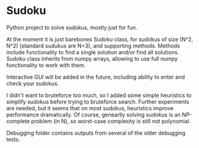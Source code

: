 # Sudoku
Python project to solve sudokus, mostly just for fun.

At the moment it is just barebones Sudoku class, for sudokus of size (N^2, N^2) (standard sudukus are N=3), and supporting methods.
Methods include functionality to find a single solution and/or find all solutions. Sudoku class inherits from numpy arrays, allowing to use full numpy functionality to work with them.

Interactive GUI will be added in the future, including ability to enter and check your sudokus.

I didn't want to bruteforce too much, so I added some simple heuristics to simplify sudokus before trying to bruteforce search. Further experiments are needed, but it seems that on most sudokus, heuristics improve performance dramatically. Of course, genearlly solving sudokus is an NP-complete problem (in N), so worst-case complexity is still not polynomial.

Debugging folder contains outputs from several of the older debugging tests.
